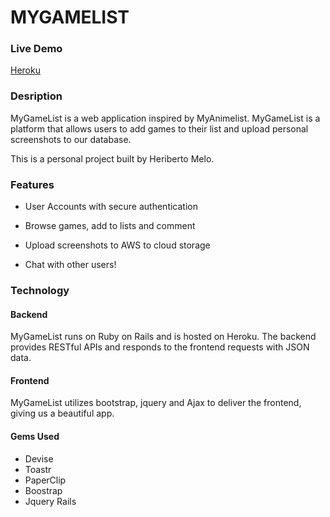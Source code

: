# MYGAMELIST

### Live Demo

[Heroku](https://radiant-wave-43611.herokuapp.com)

### Desription

MyGameList is a web application inspired by MyAnimelist. MyGameList is a platform that allows users to add games to their list and upload personal screenshots to our database.

This is a personal project built by Heriberto Melo.

### Features

* User Accounts with secure authentication

* Browse games, add to lists and comment

* Upload screenshots to AWS to cloud storage

* Chat with other users!

### Technology

#### Backend

MyGameList runs on Ruby on Rails and is hosted on Heroku. The backend provides RESTful APIs and responds to the frontend requests with JSON data.

#### Frontend

MyGameList utilizes bootstrap, jquery and Ajax to deliver the frontend, giving us a beautiful app.

#### Gems Used

* Devise
* Toastr
* PaperClip
* Boostrap
* Jquery Rails
